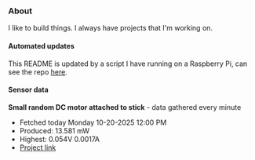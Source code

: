 ### About
I like to build things. I always have projects that I'm working on.

#### Automated updates
This README is updated by a script I have running on a Raspberry Pi, can see the repo [here](https://github.com/jdc-cunningham/raspi-git-repo-updater).

#### Sensor data


**Small random DC motor attached to stick** - data gathered every minute
- Fetched today Monday 10-20-2025 12:00 PM
- Produced: 13.581 mW
- Highest: 0.054V 0.0017A
- [Project link](https://github.com/jdc-cunningham/turbine-raspi)